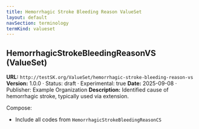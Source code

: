 ```yaml
---
title: Hemorrhagic Stroke Bleeding Reason ValueSet
layout: default
navSection: terminology
termKind: valueset
---
```

## HemorrhagicStrokeBleedingReasonVS (ValueSet)

**URL:** `http://testSK.org/ValueSet/hemorrhagic-stroke-bleeding-reason-vs`
**Version:** 1.0.0 · Status: draft · Experimental: true
**Date:** 2025-09-08 · Publisher: Example Organization
**Description:** Identified cause of hemorrhagic stroke, typically used via extension.

Compose:
- Include all codes from `HemorrhagicStrokeBleedingReasonCS`